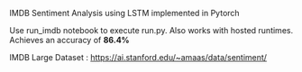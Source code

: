 IMDB Sentiment Analysis using LSTM implemented in Pytorch

Use run_imdb notebook to execute run.py. Also works with hosted runtimes. <br>
Achieves an accuracy of <strong>86.4%</strong>

IMDB Large Dataset : <a>https://ai.stanford.edu/~amaas/data/sentiment/</a>
